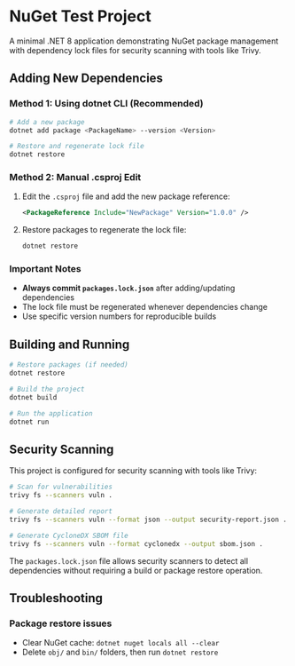 # NuGet Test Project

A minimal .NET 8 application demonstrating NuGet package management with dependency lock files for security scanning
with tools like Trivy.

## Adding New Dependencies

### Method 1: Using dotnet CLI (Recommended)

```bash
# Add a new package
dotnet add package <PackageName> --version <Version>

# Restore and regenerate lock file
dotnet restore
```

### Method 2: Manual .csproj Edit

1. Edit the `.csproj` file and add the new package reference:
   ```xml
   <PackageReference Include="NewPackage" Version="1.0.0" />
   ```

2. Restore packages to regenerate the lock file:
   ```bash
   dotnet restore
   ```

### Important Notes

- **Always commit `packages.lock.json`** after adding/updating dependencies
- The lock file must be regenerated whenever dependencies change
- Use specific version numbers for reproducible builds

## Building and Running

```bash
# Restore packages (if needed)
dotnet restore

# Build the project
dotnet build

# Run the application
dotnet run
```

## Security Scanning

This project is configured for security scanning with tools like Trivy:

```bash
# Scan for vulnerabilities
trivy fs --scanners vuln .

# Generate detailed report
trivy fs --scanners vuln --format json --output security-report.json .

# Generate CycloneDX SBOM file
trivy fs --scanners vuln --format cyclonedx --output sbom.json .
```

The `packages.lock.json` file allows security scanners to detect all dependencies without requiring a build or package
restore operation.

## Troubleshooting

### Package restore issues

- Clear NuGet cache: `dotnet nuget locals all --clear`
- Delete `obj/` and `bin/` folders, then run `dotnet restore`